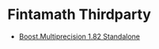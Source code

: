 # Fintamath Thirdparty

- [Boost.Multiprecision 1.82 Standalone](https://github.com/boostorg/multiprecision/releases/tag/Boost_1_82_0)
